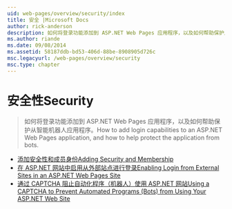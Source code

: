 ```yaml
---
uid: web-pages/overview/security/index
title: 安全 |Microsoft Docs
author: rick-anderson
description: 如何将登录功能添加到 ASP.NET Web Pages 应用程序，以及如何帮助保护从智能机器人应用程序。
ms.author: riande
ms.date: 09/08/2014
ms.assetid: 58187ddb-bd53-406d-88be-8908905d726c
msc.legacyurl: /web-pages/overview/security
msc.type: chapter
---
```

<a name="security"></a><span data-ttu-id="ae2e6-103">安全性</span><span class="sxs-lookup"><span data-stu-id="ae2e6-103">Security</span></span>
====================
> <span data-ttu-id="ae2e6-104">如何将登录功能添加到 ASP.NET Web Pages 应用程序，以及如何帮助保护从智能机器人应用程序。</span><span class="sxs-lookup"><span data-stu-id="ae2e6-104">How to add login capabilities to an ASP.NET Web Pages application, and how to help protect the application from bots.</span></span>


- [<span data-ttu-id="ae2e6-105">添加安全性和成员身份</span><span class="sxs-lookup"><span data-stu-id="ae2e6-105">Adding Security and Membership</span></span>](16-adding-security-and-membership.md)
- [<span data-ttu-id="ae2e6-106">在 ASP.NET 网站中启用从外部站点进行登录</span><span class="sxs-lookup"><span data-stu-id="ae2e6-106">Enabling Login from External Sites in an ASP.NET Web Pages Site</span></span>](enabling-login-from-external-sites-in-an-aspnet-web-pages-site.md)
- [<span data-ttu-id="ae2e6-107">通过 CAPTCHA 阻止自动化程序（机器人）使用 ASP.NET 网站</span><span class="sxs-lookup"><span data-stu-id="ae2e6-107">Using a CAPTCHA to Prevent Automated Programs (Bots) from Using Your ASP.NET Web Site</span></span>](using-a-catpcha-to-prevent-automated-programs-bots-from-using-your-aspnet-web-site.md)
